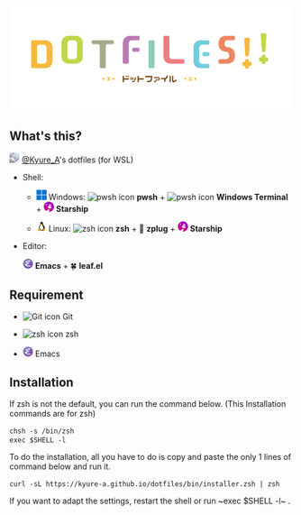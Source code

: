 ![banner](./assets/banner.png)

## What's this?
<img alt="Kyure_A icon" width="18px" src="https://github.com/Kyure-A/avatar/blob/master/kyure_a.jpg?raw=true"> [@Kyure_A](https://twitter.com/Kyure_A)'s dotfiles (for WSL)

- Shell:
	- <img alt="Windows Icon" width="18px" src="https://raw.githubusercontent.com/github/explore/379d49236d826364be968345e0a085d044108cff/topics/windows/windows.png" /> Windows: <img alt="pwsh icon" width="18px" src="https://learn.microsoft.com/ja-jp/powershell/media/index/ps_black_128.svg"> **pwsh** + <img alt="pwsh icon" width="18px" src="https://upload.wikimedia.org/wikipedia/commons/5/51/Windows_Terminal_logo.svg"> **Windows Terminal** + <img alt="Starship icon" width="18px" src="https://raw.githubusercontent.com/starship/starship/master/media/icon.png"> **Starship**
	
	- <img alt="Linux Icon" width="18px" src="https://raw.githubusercontent.com/github/explore/80688e429a7d4ef2fca1e82350fe8e3517d3494d/topics/linux/linux.png" /> Linux: <img alt="zsh icon" width="18px" src="https://www.zsh.org/favicon.ico"> **zsh** + 🌺 **zplug** + <img alt="Starship icon" width="18px" src="https://raw.githubusercontent.com/starship/starship/master/media/icon.png"> **Starship**

- Editor:

  <img alt="Emacs Icon" width="18px" src="https://raw.githubusercontent.com/github/explore/80688e429a7d4ef2fca1e82350fe8e3517d3494d/topics/emacs/emacs.png" /> **Emacs** + 🍀 **leaf.el**

## Requirement
- <img alt="Git icon" width="18px" src="https://git-scm.com/favicon.ico"> Git
  
- <img alt="zsh icon" width="18px" src="https://www.zsh.org/favicon.ico"> zsh

- <img alt="Emacs Icon" width="18px" src="https://raw.githubusercontent.com/github/explore/80688e429a7d4ef2fca1e82350fe8e3517d3494d/topics/emacs/emacs.png" /> Emacs

## Installation

If zsh is not the default, you can run the command below. (This Installation commands are for zsh)

```
chsh -s /bin/zsh
exec $SHELL -l
```

To do the installation, all you have to do is copy and paste the only 1 lines of command below and run it.

```
curl -sL https://kyure-a.github.io/dotfiles/bin/installer.zsh | zsh
```

If you want to adapt the settings, restart the shell or run ~exec $SHELL -l~ .
